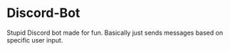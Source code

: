 # Discord-Bot
Stupid Discord bot made for fun.
Basically just sends messages based on specific user input.
